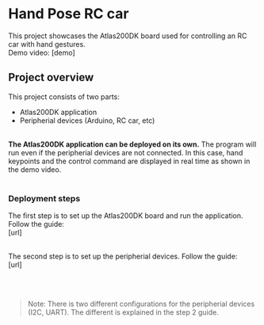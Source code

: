 

# Hand Pose RC car<a name="EN-US_TOPIC_0232642690"></a>

This project showcases the Atlas200DK board used for controlling an RC car with hand gestures.<br />
Demo video: [demo]


## Project overview

This project consists of two parts:
-   Atlas200DK application
-   Peripherial devices (Arduino, RC car, etc)


<br />**The Atlas200DK application can be deployed on its own.** The program will run even if the peripherial devices are not connected. In this case, hand keypoints and the control command are displayed in real time as shown in the demo video.<br /><br />


### Deployment steps
The first step is to set up the Atlas200DK board and run the application. Follow the guide: <br />
[url]
<br /><br />

The second step is to set up the peripherial devices. Follow the guide: <br />
[url]

<br /><br />
>Note: There is two different configurations for the peripherial devices (I2C, UART). The different is explained in the step 2 guide. 













